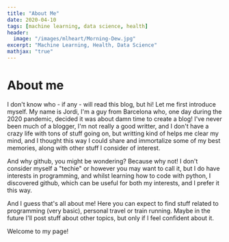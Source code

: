 ```yaml
---
title: "About Me"
date: 2020-04-10
tags: [machine learning, data science, health]
header:
  image: "/images/mlheart/Morning-Dew.jpg"
excerpt: "Machine Learning, Health, Data Science"
mathjax: "true"
---
```


# About me

I don't know who - if any - will read this blog, but hi! Let me first introduce myself. My name is Jordi, I'm a guy from Barcelona who, one day during the 2020 pandemic, decided it was about damn time to create a blog! I've never been much of a blogger, I'm not really a good writter, and I don't have a crazy life with tons of stuff going on, but writting kind of helps me clear my mind, and I thought this way I could share and immortalize some of my best memories, along with other stuff I consider of interest.

And why github, you might be wondering? Because why not! I don't consider myself a "techie" or however you may want to call it, but I do have interests in programming, and whilst learning how to code with python, I discovered github, which can be useful for both my interests, and I prefer it this way. 

And I guess that's all about me! Here you can expect to find stuff related to programming (very basic), personal travel or train running. Maybe in the future I'll post stuff about other topics, but only if I feel confident about it. 

Welcome to my page!
